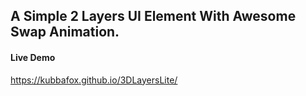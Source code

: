 ## A Simple 2 Layers UI Element With Awesome Swap Animation. 

#### Live Demo
https://kubbafox.github.io/3DLayersLite/
